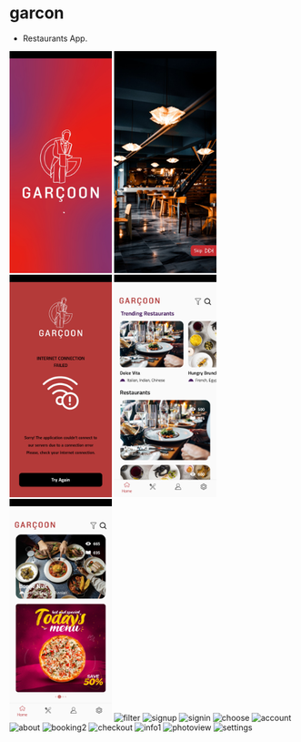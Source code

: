 # garcon

- Restaurants App.


<p float="left">
  <img src="https://github.com/mo7amedaliEbaid/garcon/blob/80d3e467d2f5470368ccb4ee2cc672745e0eeeb2/screenshots/splash.jpg" width="180" alt="splash"/>
  <img src="https://github.com/mo7amedaliEbaid/garcon/blob/80d3e467d2f5470368ccb4ee2cc672745e0eeeb2/screenshots/ad.jpg" width="180" alt="ad"/>
  <img src="https://github.com/mo7amedaliEbaid/garcon/blob/80d3e467d2f5470368ccb4ee2cc672745e0eeeb2/screenshots/noconnect.jpg" width="180" alt="noConnect"/>
  <img src="https://github.com/mo7amedaliEbaid/garcon/blob/80d3e467d2f5470368ccb4ee2cc672745e0eeeb2/screenshots/home.jpg" width="180" alt="home"/>
  <img src="https://github.com/mo7amedaliEbaid/garcon/blob/80d3e467d2f5470368ccb4ee2cc672745e0eeeb2/screenshots/home1.jpg" width="180" alt="home1"/>
  <img src="https://github.com/mo7amedaliEbaid/garcon/blob/92478c8c88e12aab2aa1ed2ab41027e6af89aaec/screenshots/filterSheet.jpg" width="180" alt="filter"/>
  <img src="https://github.com/mo7amedaliEbaid/garcon/blob/92478c8c88e12aab2aa1ed2ab41027e6af89aaec/screenshots/signupCom.jpg" width="180" alt="signup"/>
  <img src="https://github.com/mo7amedaliEbaid/garcon/blob/fb4c182390e3f4306257c1d11c5b449c0fa718ea/screenshots/signin.jpg" width="180" alt="signin"/>
  <img src="https://github.com/mo7amedaliEbaid/garcon/blob/92478c8c88e12aab2aa1ed2ab41027e6af89aaec/screenshots/choose.jpg" width="180" alt="choose"/>
  <img src="https://github.com/mo7amedaliEbaid/garcon/blob/92478c8c88e12aab2aa1ed2ab41027e6af89aaec/screenshots/account.jpg" width="180" alt="account"/>
  <img src="https://github.com/mo7amedaliEbaid/garcon/blob/9ef8c0432fb561a88bb49289e4bd6e6102e91c32/screenshots/about.jpg" width="180" alt="about"/>
  <img src="https://github.com/mo7amedaliEbaid/garcon/blob/9ef8c0432fb561a88bb49289e4bd6e6102e91c32/screenshots/booking2.jpg" width="180" alt="booking2"/>
  <img src="https://github.com/mo7amedaliEbaid/garcon/blob/9ef8c0432fb561a88bb49289e4bd6e6102e91c32/screenshots/checkout.jpg" width="180" alt="checkout"/>
  <img src="https://github.com/mo7amedaliEbaid/garcon/blob/9ef8c0432fb561a88bb49289e4bd6e6102e91c32/screenshots/info1.jpg" width="180" alt="info1"/>
  <img src="https://github.com/mo7amedaliEbaid/garcon/blob/9ef8c0432fb561a88bb49289e4bd6e6102e91c32/screenshots/photoview.jpg" width="180" alt="photoview"/>
  <img src="https://github.com/mo7amedaliEbaid/garcon/blob/9ef8c0432fb561a88bb49289e4bd6e6102e91c32/screenshots/settings.jpg" width="180" alt="settings"/>
</p>
